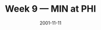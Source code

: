 ---
layout: game
title: Week 9 — MIN at PHI
season: 2001
game_id: 2001_09_MIN_PHI
week: 9
date: 2001-11-11
home_team: PHI
away_team: MIN
final_home: 48
final_away: 17
pbp_url: /assets/data/pbp/2001/2001_09_MIN_PHI.csv.gz
---